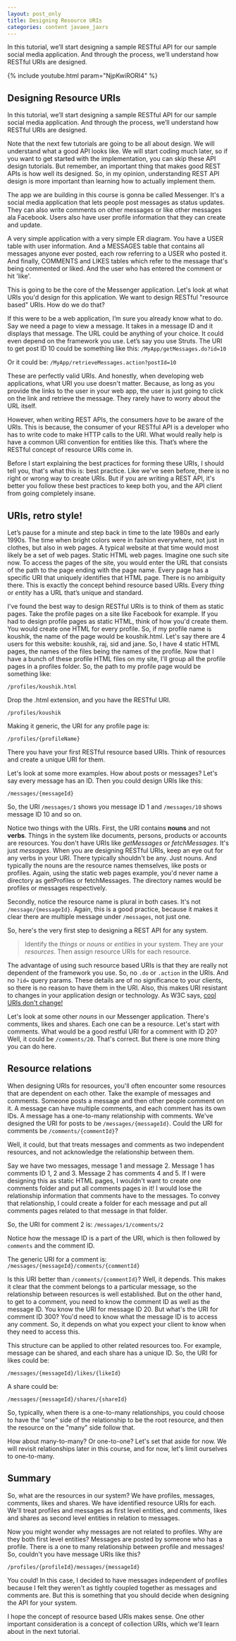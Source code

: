 ```yaml
---
layout: post_only
title: Designing Resource URIs
categories: content javaee_jaxrs
---
```


In this tutorial, we’ll start designing a sample RESTful API for our sample social media application. And through the process, we’ll understand how RESTful URIs are designed.

{% include youtube.html param="NjpKwiRORI4" %}

## Designing Resource URIs


In this tutorial, we’ll start designing a sample RESTful API for our sample social media application. And through the process, we’ll understand how RESTful URIs are designed.

Note that the next few tutorials are going to be all about design. We will understand what a good API looks like. We will start coding much later, so if you want to get started with the implementation, you can skip these API design tutorials. But remember, an important thing that makes good REST APIs is how well its designed. So, in my opinion, understanding REST API design is more important than learning how to actually implement them.

The app we are building in this course is gonna be called Messenger. It's a social media application that lets people post messages as status updates. They can also write comments on other messages or like other messages ala Facebook. Users also have user profile information that they can create and update.

A very simple application with a very simple ER diagram. You have a USER table with user information. And a MESSAGES table that contains all messages anyone ever posted, each row referring to a USER who posted it. And finally, COMMENTS and LIKES tables which refer to the message that's being commented or liked. And the user who has entered the comment or hit 'like'.

This is going to be the core of the Messenger application. Let's look at what URIs you'd design for this application. We want to design RESTful "resource based" URIs. How do we do that?

If this were to be a web application, I’m sure you already know what to do. Say we need a page to view a message. It takes in a message ID and it displays that message. The URL could be anything of your choice. It could even depend on the framework you use. Let’s say you use Struts. The URI to get post ID 10 could be something like this:
`/MyApp/getMessages.do?id=10`

Or it could be:
`/MyApp/retrieveMessages.action?postId=10`

These are perfectly valid URIs. And honestly, when developing web applications, what URI you use doesn't matter. Because, as long as you provide the links to the user in your web app, the user is just going to click on the link and retrieve the message. They rarely have to worry about the URL itself.

However, when writing REST APIs, the consumers _have_ to be aware of the URIs. This is because, the consumer of your RESTful API is a developer who has to write code to make HTTP calls to the URI. What would really help is have a common URI convention for entities like this. That’s where the RESTful concept of resource URIs come in.

Before I start explaining the best practices for forming these URIs, I should tell you, that's what this is: best practice. Like we've seen before, there is no right or wrong way to create URIs. But if you are writing a REST API, it's better you follow these best practices to keep both you, and the API client from going completely insane.

## URIs, retro style!

Let’s pause for a minute and step back in time to the late 1980s and early 1990s. The time when bright colors were in fashion everywhere, not just in clothes, but also in web pages. A typical website at that time would most likely be a set of web pages. Static HTML web pages. Imagine one such site now. To access the pages of the site, you would enter the URL that consists of the path to the page ending with the page name. Every page has a specific URI that uniquely identifies that HTML page. There is no ambiguity there. This is exactly the concept behind resource based URIs. Every _thing_ or _entity_ has a URL that’s unique and standard.

I've found the best way to design RESTful URIs is to think of them as static pages. Take the profile pages on a site like Facebook for example. If you had to design profile pages as static HTML, think of how you'd create them. You would create one HTML for every profile. So, if my profile name is koushik, the name of the page would be koushik.html. Let's say there are 4 users for this website: koushik, raj, sid and jane. So, I have 4 static HTML pages, the names of the files being the names of the profile. Now that I have a bunch of these profile HTML files on my site, I'll group all the profile pages in a profiles folder. So, the path to my profile page would be something like:

`/profiles/koushik.html`

Drop the .html extension, and you have the RESTful URI.

`/profiles/koushik`

Making it generic, the URI for any profile page is:

`/profiles/{profileName}`

There you have your first RESTful resource based URIs. Think of resources and create a unique URI for them.

Let's look at some more examples. How about posts or messages? Let's say every message has an ID. Then you could design URIs like this:

`/messages/{messageId}`

So, the URI `/messages/1` shows you message ID 1 and `/messages/10` shows message ID 10 and so on.

Notice two things with the URIs. First, the URI contains **nouns** and not **verbs**. Things in the system like documents, persons, products or accounts are resources. You don't have URIs like *getMessages* or *fetchMessages*. It's just *messages*. When you are designing RESTful URIs, keep an eye out for any verbs in your URI. There typically shouldn't be any. Just nouns. And typically the nouns are the resource names themselves, like posts or profiles. Again, using the static web pages example, you'd never name a directory as getProfiles or fetchMessages. The directory names would be profiles or messages respectively.

Secondly, notice the resource name is plural in both cases. It's not `/message/{messageId}`. Again, this is a good practice, because it makes it clear there are multiple message under `/messages`, not just one.

So, here's the very first step to designing a REST API for any system.

> Identify the *things* or *nouns* or *entities* in your system. They are your *resources*. Then assign resource URIs for each resource.

The advantage of using such resource based URIs is that they are really not dependent of the framework you use. So, no `.do` or `.action` in the URIs. And no `?id=` query params. These details are of no significance to your clients, so there is no reason to have them in the URI. Also, this makes URI resistant to changes in your application design or technology. As W3C says, [cool URIs don't change!](http://www.w3.org/Provider/Style/URI.html.en)

Let's look at some other *nouns* in our Messenger application. There's comments, likes and shares. Each one can be a resource. Let's start with comments. What would be a good restful URI for a comment with ID 20? Well, it could be `/comments/20`. That's correct. But there is one more thing you can do here.

## Resource relations

When designing URIs for resources, you'll often encounter some resources that are dependent on each other. Take the example of messages and comments. Someone posts a message and then other people comment on it. A message can have multiple comments, and each comment has its own IDs. A message has a one-to-many relationship with comments. We've designed the URI for posts to be `/messages/{messageId}`. Could the URI for comments be `/comments/{commentId}`?

Well, it could, but that treats messages and comments as two independent resources, and not acknowledge the relationship between them.

Say we have two messages, message 1 and message 2. Message 1 has comments ID 1, 2 and 3. Message 2 has comments 4 and 5. If I were designing this as static HTML pages, I wouldn't want to create one comments folder and put all comments pages in it! I would lose the relationship information that comments have to the messages. To convey that relationship, I could create a folder for each message and put all comments pages related to that message in that folder.

So, the URI for comment 2 is:
`/messages/1/comments/2`

Notice how the message ID is a part of the URI, which is then followed by `comments`  and the comment ID.

The generic URI for a comment is:
`/messages/{messageId}/comments/{commentId}`

Is this URI better than `/comments/{commentId}`? Well, it depends. This makes it clear that the comment belongs to a particular message, so the relationship between resources is well established. But on the other hand, to get to a comment, you need to know the comment ID as well as the message ID. You know the URI for message ID 20. But what's the URI for comment ID 300? You'd need to know what the message ID is to access any comment. So, it depends on what you expect your client to know when they need to access this.

This structure can be applied to other related resources too. For example, message can be shared, and each share has a unique ID. So, the URI for likes could be:

`/messages/{messageId}/likes/{likeId}`

A share could be:

`/messages/{messageId}/shares/{shareId}`

So, typically, when there is a one-to-many relationships, you could choose to have the "one" side of the relationship to be the root resource, and then the resource on the "many" side follow that.

How about many-to-many? Or one-to-one? Let's set that aside for now. We will revisit relationships later in this course, and for now, let's limit ourselves to one-to-many.

## Summary

So, what are the resources in our system? We have profiles, messages, comments, likes and shares. We have identified resource URIs for each. We'll treat profiles and messages as first level entities, and comments, likes and shares as second level entities in relation to messages.

Now you might wonder why messages are not related to profiles. Why are they both first level entities? Messages are posted by someone who has a profile. There is a one to many relationship between profile and messages! So, couldn't you have message URIs like this?

`/profiles/{profileId}/messages/{messageId}`

You could! In this case, I decided to have messages independent of profiles because I felt they weren't as tightly coupled together as messages and comments are. But this is something that you should decide when designing the API for your system.

I hope the concept of resource based URIs makes sense. One other important consideration is a concept of collection URIs, which we'll learn about in the next tutorial.

